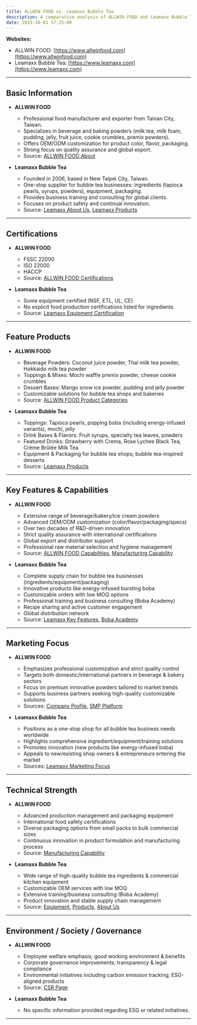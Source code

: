 ```yaml
---
title: ALLWIN FOOD vs. Leamaxx Bubble Tea
description: A comparative analysis of ALLWIN FOOD and Leamaxx Bubble Tea, focusing on their certifications, ESG initiatives, feature products, key capabilities, marketing focus, and technical strengths.
date: 2025-10-01 17:25:00
---
```


**Websites:**
- ALLWIN FOOD: [https://www.allwinfood.com](https://www.allwinfood.com)
- Leamaxx Bubble Tea: [https://www.leamaxx.com](https://www.leamaxx.com)

---

## Basic Information

- **ALLWIN FOOD**
  - Professional food manufacturer and exporter from Tainan City, Taiwan.
  - Specializes in beverage and baking powders (milk tea, milk foam, pudding, jelly, fruit juice, cookie crumbles, premix powders).
  - Offers OEM/ODM customization for product color, flavor, packaging.
  - Strong focus on quality assurance and global export.
  - Source: [ALLWIN FOOD About](https://www.allwinfood.com)

- **Leamaxx Bubble Tea**
  - Founded in 2006, based in New Taipei City, Taiwan.
  - One-stop supplier for bubble tea businesses: ingredients (tapioca pearls, syrups, powders), equipment, packaging.
  - Provides business training and consulting for global clients.
  - Focuses on product safety and continual innovation.
  - Source: [Leamaxx About Us](https://www.leamaxx.com/aboutus), [Leamaxx Products](https://www.leamaxx.com/products)

---

## Certifications

- **ALLWIN FOOD**
  - FSSC 22000
  - ISO 22000
  - HACCP
  - Source: [ALLWIN FOOD Certifications](https://www.allwinfood.com)

- **Leamaxx Bubble Tea**
  - Some equipment certified (NSF, ETL, UL, CE)
  - No explicit food production certifications listed for ingredients
  - Source: [Leamaxx Equipment Certification](https://www.leamaxx.com/product-page/commercial-intelli-tea-brewer-tb-35t)

---

## Feature Products

- **ALLWIN FOOD**
  - Beverage Powders: Coconut juice powder, Thai milk tea powder, Hokkaido milk tea powder
  - Toppings & Mixes: Mochi waffle premix powder, cheese cookie crumbles
  - Dessert Bases: Mango snow ice powder, pudding and jelly powder
  - Customizable solutions for bubble tea shops and bakeries
  - Source: [ALLWIN FOOD Product Categories](https://www.allwinfood.com/en/product-categories)

- **Leamaxx Bubble Tea**
  - Toppings: Tapioca pearls, popping boba (including energy-infused variants), mochi, jelly
  - Drink Bases & Flavors: Fruit syrups, specialty tea leaves, powders
  - Featured Drinks: Strawberry with Crema, Rose Lychee Black Tea, Crème Brûlée Milk Tea
  - Equipment & Packaging for bubble tea shops; bubble tea-inspired desserts
  - Source: [Leamaxx Products](https://www.leamaxx.com/products)

---

## Key Features & Capabilities

- **ALLWIN FOOD**
    * Extensive range of beverage/bakery/ice cream powders
    * Advanced OEM/ODM customization (color/flavor/packaging/specs)
    * Over two decades of R&D-driven innovation
    * Strict quality assurance with international certifications
    * Global export and distributor support
    * Professional raw material selection and hygiene management
    * Source: [ALLWIN FOOD Capabilities](https://www.allwinfood.com), [Manufacturing Capability](https://www.allwinfood.com/zh-tw/pages/manufacturing-capability)

- **Leamaxx Bubble Tea**
    * Complete supply chain for bubble tea businesses (ingredients/equipment/packaging)
    * Innovative products like energy-infused bursting boba
    * Customizable orders with low MOQ options
    * Professional training and business consulting (Boba Academy)
    * Recipe sharing and active customer engagement
    * Global distribution network
    * Source: [Leamaxx Key Features](https://www.leamaxx.com), [Boba Academy](https://www.leamaxx.com/bobaacademy)

---

## Marketing Focus

- **ALLWIN FOOD**
    * Emphasizes professional customization and strict quality control
    * Targets both domestic/international partners in beverage & bakery sectors
    * Focus on premium innovative powders tailored to market trends
    * Supports business partners seeking high-quality customizable solutions
    * Sources: [Company Profile](https://www.allwinfood.com/en/abouts/company-profile), [SMP Platform](https://smp.allwinfood.com/en/)

- **Leamaxx Bubble Tea**
    * Positions as a one-stop shop for all bubble tea business needs worldwide
    * Highlights comprehensive ingredient/equipment/training solutions
    * Promotes innovation (new products like energy-infused boba)
    * Appeals to new/existing shop owners & entrepreneurs entering the market
    * Sources: [Leamaxx Marketing Focus](https://www.leamaxx.com)

---

## Technical Strength

- **ALLWIN FOOD**
    * Advanced production management and packaging equipment
    * International food safety certifications
    * Diverse packaging options from small packs to bulk commercial sizes
    * Continuous innovation in product formulation and manufacturing process
    * Source: [Manufacturing Capability](https://www.allwinfood.com/zh-tw/pages/manufacturing-capability)

- **Leamaxx Bubble Tea**
    * Wide range of high-quality bubble tea ingredients & commercial kitchen equipment
    * Customizable OEM services with low MOQ
    * Extensive training/business consulting (Boba Academy)
    * Product innovation and stable supply chain management
    * Source: [Equipment](https://www.leamaxx.com/equipment), [Products](https://www.leamaxx.com/products), [About Us](https://www.leamaxx.com/aboutus)

---

## Environment / Society / Governance

- **ALLWIN FOOD**
   - Employee welfare emphasis; good working environment & benefits
   - Corporate governance improvements; transparency & legal compliance
   - Environmental initiatives including carbon emission tracking; ESG-aligned products
   - Source: [CSR Page](https://www.allwinfood.com/zh-tw/abouts/csr)

- **Leamaxx Bubble Tea**
   - No specific information provided regarding ESG or related initiatives.

---